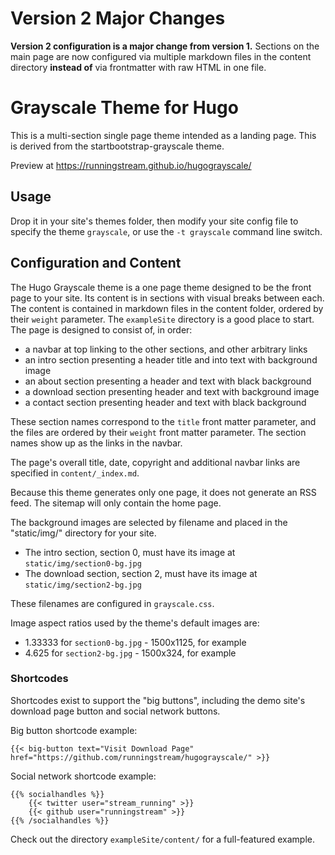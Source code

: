 # Version 2 Major Changes

**Version 2 configuration is a major change from version 1.**  Sections on the main page are now configured via multiple markdown files in the content directory **instead of** via frontmatter with raw HTML in one file.

# Grayscale Theme for Hugo

This is a multi-section single page theme intended as a landing page.  This is derived from the startbootstrap-grayscale theme.

Preview at https://runningstream.github.io/hugograyscale/

## Usage

Drop it in your site's themes folder, then modify your site config file to specify the theme `grayscale`, or use the `-t grayscale` command line switch.

## Configuration and Content

The Hugo Grayscale theme is a one page theme designed to be the front page to your site.  Its content is in sections with visual breaks between each.  The content is contained in markdown files in the content folder, ordered by their `weight` parameter.  The `exampleSite` directory is a good place to start.  The page is designed to consist of, in order:

* a navbar at top linking to the other sections, and other arbitrary links
* an intro section presenting a header title and into text with background image
* an about section presenting a header and text with black background
* a download section presenting header and text with background image
* a contact section presenting header and text with black background
 
These section names correspond to the `title` front matter parameter, and the files are ordered by their `weight` front matter parameter.  The section names show up as the links in the navbar.

The page's overall title, date, copyright and additional navbar links are specified in `content/_index.md`.

Because this theme generates only one page, it does not generate an RSS feed.  The sitemap will only contain the home page.

The background images are selected by filename and placed in the "static/img/" directory for your site.

* The intro section, section 0, must have its image at `static/img/section0-bg.jpg`
* The download section, section 2, must have its image at `static/img/section2-bg.jpg`

These filenames are configured in `grayscale.css`.

Image aspect ratios used by the theme's default images are:

* 1.33333 for `section0-bg.jpg` - 1500x1125, for example
* 4.625 for `section2-bg.jpg` - 1500x324, for example

### Shortcodes

Shortcodes exist to support the "big buttons", including the demo site's download page button and social network buttons.

Big button shortcode example:

```
{{< big-button text="Visit Download Page" href="https://github.com/runningstream/hugograyscale/" >}}
```

Social network shortcode example:

```
{{% socialhandles %}}
    {{< twitter user="stream_running" >}}
    {{< github user="runningstream" >}}
{{% /socialhandles %}}
```

Check out the directory `exampleSite/content/` for a full-featured example.
